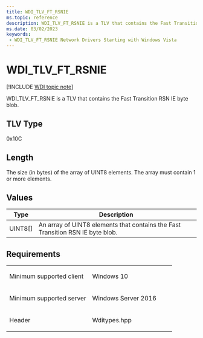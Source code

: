 ```yaml
---
title: WDI_TLV_FT_RSNIE
ms.topic: reference
description: WDI_TLV_FT_RSNIE is a TLV that contains the Fast Transition RSN IE byte blob.
ms.date: 03/02/2023
keywords:
 - WDI_TLV_FT_RSNIE Network Drivers Starting with Windows Vista
---
```


# WDI\_TLV\_FT\_RSNIE

[!INCLUDE [WDI topic note](../includes/wdi-version-warning.md)]


WDI\_TLV\_FT\_RSNIE is a TLV that contains the Fast Transition RSN IE byte blob.

## TLV Type


0x10C

## Length


The size (in bytes) of the array of UINT8 elements. The array must contain 1 or more elements.

## Values


| Type      | Description                                                                    |
|-----------|--------------------------------------------------------------------------------|
| UINT8\[\] | An array of UINT8 elements that contains the Fast Transition RSN IE byte blob. |

 

## Requirements

<table>
<colgroup>
<col width="50%" />
<col width="50%" />
</colgroup>
<tbody>
<tr class="odd">
<td><p>Minimum supported client</p></td>
<td><p>Windows 10</p></td>
</tr>
<tr class="even">
<td><p>Minimum supported server</p></td>
<td><p>Windows Server 2016</p></td>
</tr>
<tr class="odd">
<td><p>Header</p></td>
<td>Wditypes.hpp</td>
</tr>
</tbody>
</table>

 

 




